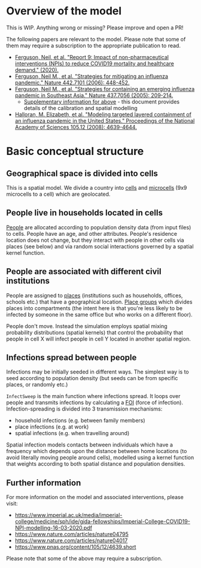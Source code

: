 # Overview of the model

This is WIP. Anything wrong or missing? Please improve and open a PR!

The following papers are relevant to the model.  Please note that some of them
may require a subscription to the appropriate publication to read.

 - [Ferguson, Neil, et al. "Report 9: Impact of non-pharmaceutical interventions (NPIs) to reduce COVID19 mortality and healthcare demand." (2020).](https://www.imperial.ac.uk/media/imperial-college/medicine/sph/ide/gida-fellowships/Imperial-College-COVID19-NPI-modelling-16-03-2020.pdf)
 - [Ferguson, Neil M., et al. "Strategies for mitigating an influenza pandemic." Nature 442.7101 (2006): 448-452.](https://www.nature.com/articles/nature04795)
 - [Ferguson, Neil M., et al. "Strategies for containing an emerging influenza pandemic in Southeast Asia." Nature 437.7056 (2005): 209-214.](https://www.nature.com/articles/nature04017)
     - [Supplementary information for above](https://static-content.springer.com/esm/art%3A10.1038%2Fnature04017/MediaObjects/41586_2005_BFnature04017_MOESM1_ESM.pdf) - this document provides details of the calibration and spatial modelling
 - [Halloran, M. Elizabeth, et al. "Modeling targeted layered containment of an influenza pandemic in the United States." Proceedings of the National Academy of Sciences 105.12 (2008): 4639-4644.](https://www.pnas.org/content/105/12/4639.short)


# Basic conceptual structure

## Geographical space is divided into cells

This is a spatial model. We divide a country into [cells](./model-glossary.md#Cells) and [microcells](./model-glossary.md#Microcells) (9x9 microcells to a cell) which are geolocated.

## People live in households located in cells

[People](./model-glossary.md#people) are allocated according to population density data (from input files) to cells. People have an age, and other attributes. People's residence location does not change, but they interact with people in other cells via places (see below) and via random social interactions governed by a spatial kernel function.

## People are associated with different civil institutions

People are assigned to [places](./model-glossary.md#Places) (institutions such as households, offices, schools etc.) that have a geographical location. [Place groups](./model-glossary.md#Places) which divides places into compartments (the intent here is that you're less likely to be infected by someone in the same office but who works on a different floor).

People don't move. Instead the simulation employs spatial mixing probability distributions (spatial kernels) that control the probability that people in cell X will infect people in cell Y located in another spatial region.

## Infections spread between people

Infections may be initially seeded in different ways. The simplest way is to seed according to population density (but seeds can be from specific places, or randomly etc.)

`InfectSweep` is the main function where infections spread. It loops over people and transmits infections by calculating a [FOI](./model-glossary.md#FOI) (force of infection). Infection-spreading is divided into 3 transmission mechanisms:
- household infections (e.g. between family members)
- place infections (e.g. at work)
- spatial infections (e.g. when travelling around)

Spatial infection models contacts between individuals which have a frequency which depends upon the distance between home locations (to avoid literally moving people around cells), modelled using a kernel function that weights according to both spatial distance and population densities.

## Further information

For more information on the model and associated interventions, please visit: 

 - https://www.imperial.ac.uk/media/imperial-college/medicine/sph/ide/gida-fellowships/Imperial-College-COVID19-NPI-modelling-16-03-2020.pdf
 - https://www.nature.com/articles/nature04795
 - https://www.nature.com/articles/nature04017
 - https://www.pnas.org/content/105/12/4639.short

Please note that some of the above may require a subscription.
